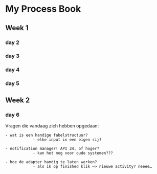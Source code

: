 # My Process Book



## Week 1
### day 2

### day 3

### day 4

### day 5


## Week 2
### day 6
Vragen die vandaag zich hebben opgedaan:

    - wat is een handige fabelstructuur?
                - elke input in een eigen rij?

    - notification manager! API 24, of hoger?
                - kan het nog voor oude systemen???

    - hoe de adapter handig te laten werken?
                - als ik op finished klik —> nieuwe activity? neeee…

